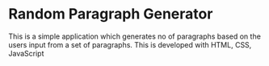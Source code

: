 # Random Paragraph Generator

This is a simple application which generates no of paragraphs based on the users input from a set of paragraphs.
This is developed with HTML, CSS, JavaScript